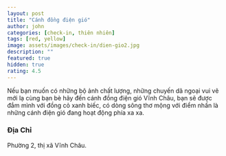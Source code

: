 ```yaml
---
layout: post
title: "Cánh đồng điện gió"
author: john
categories: [check-in, thiên nhiên]
tags: [red, yellow]
image: assets/images/check-in/dien-gio2.jpg
description: ""
featured: true
hidden: true
rating: 4.5
---
```


Nếu bạn muốn có những bộ ảnh chất lượng, những chuyến dã ngoại vui vẽ mới lạ cùng bạn bè hãy đến cánh đồng điện gió Vĩnh Châu, bạn sẽ được đắm mình với đồng cỏ xanh biếc, có dòng sông thơ mộng với điểm nhấn là những cánh điện gió đang hoạt động phía xa xa.

### Địa Chỉ

Phường 2, thị xã Vĩnh Châu.
